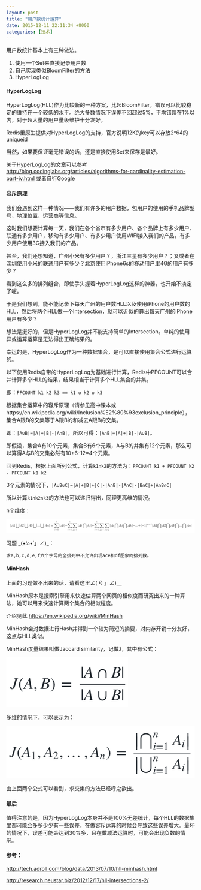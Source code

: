 ```yaml
---
layout: post
title: "用户数统计运算"
date: 2015-12-11 22:11:34 +8000
categories: [技术]
---
```

<!-- datetime: 2015-12-11 22:11:34 -->
<!-- more -->

用户数统计基本上有三种做法。

1. 使用一个Set来直接记录用户数
2. 自己实现类似BloomFilter的方法
3. HyperLogLog

#### HyperLogLog

HyperLogLog(HLL)作为比较新的一种方案，比起BloomFilter，错误可以比较稳定的维持在一个较低的水平。绝大多数情况下误差不回超过5%，平均错误在1%以内，对于超大量的用户量级维护十分友好。

Redis里原生提供对HyperLogLog的支持，官方说明12K的key可以存放2^64的uniqueid

当然，如果要保证毫无错误的话，还是直接使用Set来保存是最好。

关于HyperLogLog的文章可以参考 http://blog.codinglabs.org/articles/algorithms-for-cardinality-estimation-part-iv.html 或者自行Google

#### 容斥原理

我们会遇到这样一种情况——我们有许多的用户数据，包用户的使用的手机品牌型号，地理位置，运营商等信息。

这时我们想要计算每一天，我们在各个省市有多少用户、各个品牌上有多少用户、联通有多少用户，移动有多少用户、有多少用户使用WIFI接入我们的产品，有多少用户使用3G接入我们的产品。

甚至，我们还想知道，广州小米有多少用户？，浙江三星有多少用户？；又或者在深圳使用小米的联通用户有多少？北京使用iPhone6s的移动用户里4G的用户有多少？

看到这么多的排列组合，即使手头握着HyperLogLog这样的神器，也开始不淡定了呢。

于是我们想到，能不能记录下每天广州的用户数HLL以及使用iPhone的用户数的HLL，然后将两个HLL做一个Intersection，就可以近似的算出每天广州的iPhone用户有多少？

想法是挺好的，但是HyperLogLog并不能支持简单的Intersection。单纯的使用异或运算运算是无法得出正确结果的。

幸运的是，HyperLogLog作为一种数据集合，是可以直接使用集合公式进行运算的。

以下使用Redis自带的HyperLogLog为基础进行计算，Redis中PFCOUNT可以合并计算多个HLL的结果，结果相当于计算多个HLL集合的并集。

即：`PFCOUNT k1 k2 k3 == k1 ∪ k2 ∪ k3`

根据集合运算中的容斥原理（请参见高中课本或https://en.wikipedia.org/wiki/Inclusion%E2%80%93exclusion_principle），集合A跟B的交集等于A跟B的和减去A跟B的交集。

即：`|A∪B|=|A|+|B|-|A∩B|`，所以可得：`|A∩B|=|A|+|B|-|A∪B|`。

即假设，集合A有10个元素，集合B有6个元素，A与B的并集有12个元素，那么可以算得A与B的交集必然有10+6-12=4个元素。

回到Redis，根据上面所列公式，计算`k1∩k2`的方法为：`PFCOUNT k1 + PFCOUNT k2 - PFCOUNT k1 k2`

3个元素的情况下，`|A∪B∪C|=|A|+|B|+|C|-|A∩B|-|A∩C|-|B∩C|+|A∩B∩C|`

所以计算`k1∩k2∩k3`的方法也可以递归得出，同理更高维的情况。

n个维度：

![](../assets/aklshdfqewjfhqef.png)

习题 \_(•̀ω•́ 」∠)_：

``` 
求a,b,c,d,e,f六个字母的全排列中不允许出现ace和df图象的排列数。
```

#### MinHash

上面的习题做不出来的话，请看这里∠( ᐛ 」∠)＿

MinHash原本是搜索引擎用来快速估算两个网页的相似度而研究出来的一种算法，她可以用来快速计算两个集合的相似程度。

介绍见此 https://en.wikipedia.org/wiki/MinHash

MinHash会对数据进行Hash并得到一个较为简短的摘要，对内存开销十分友好，这点与HLL类似。

MinHash度量结果叫做Jaccard similarity，记做`J`，其中有公式：

![](../assets/23wieyroiwr.png)

多维的情况下，可以表示为：

![](../assets/akdgfjkaehe.png)

由上面两个公式可以看到，求交集的方法已经呼之欲出。

#### 最后

值得注意的是，因为HyperLogLog本身并不是100%无差统计，每个HLL的数据集里都可能会多多少少有一些误差，在做容斥运算的时候会导致这些误差增大。最坏的情况下，误差可能会达到30%多，且在做减法运算时，可能会出现负数的情况。

#### 参考：

http://tech.adroll.com/blog/data/2013/07/10/hll-minhash.html

http://research.neustar.biz/2012/12/17/hll-intersections-2/

